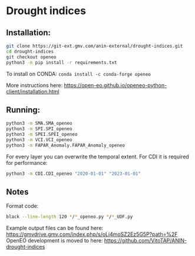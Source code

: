 # Drought indices

## Installation:

```bash
git clone https://git-ext.gmv.com/anin-external/drought-indices.git
cd drought-indices
git checkout openeo
python3 -m pip install -r requirements.txt
```

To install on CONDA: `conda install -c conda-forge openeo`

More instructions here: https://open-eo.github.io/openeo-python-client/installation.html

## Running:

```bash
python3 -m SMA.SMA_openeo
python3 -m SPI.SPI_openeo
python3 -m SPEI.SPEI_openeo
python3 -m VCI.VCI_openeo
python3 -m FAPAR_Anomaly.FAPAR_Anomaly_openeo
```

For every layer you can overwrite the temporal extent. For CDI it is required for performance:
```bash
python3 -m CDI.CDI_openeo "2020-01-01" "2023-01-01"
```

## Notes

Format code:
```bash
black --line-length 120 */*_openeo.py */*_UDF.py
```
Example output files can be found here: https://gmvdrive.gmv.com/index.php/s/oLj4moSZ2Ez5G5P?path=%2F
OpenEO development is moved to here: https://github.com/VitoTAP/ANIN-drought-indices

